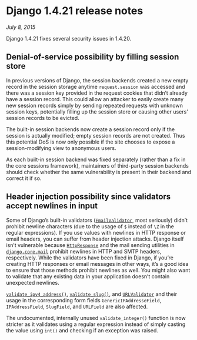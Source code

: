 # Django 1.4.21 release notes

*July 8, 2015*

Django 1.4.21 fixes several security issues in 1.4.20.

## Denial-of-service possibility by filling session store

In previous versions of Django, the session backends created a new empty record
in the session storage anytime `request.session` was accessed and there was a
session key provided in the request cookies that didn’t already have a session
record. This could allow an attacker to easily create many new session records
simply by sending repeated requests with unknown session keys, potentially
filling up the session store or causing other users’ session records to be
evicted.

The built-in session backends now create a session record only if the session
is actually modified; empty session records are not created. Thus this
potential DoS is now only possible if the site chooses to expose a
session-modifying view to anonymous users.

As each built-in session backend was fixed separately (rather than a fix in the
core sessions framework), maintainers of third-party session backends should
check whether the same vulnerability is present in their backend and correct
it if so.

## Header injection possibility since validators accept newlines in input

Some of Django’s built-in validators
([`EmailValidator`](../ref/validators.md#django.core.validators.EmailValidator), most seriously) didn’t
prohibit newline characters (due to the usage of `$` instead of `\Z` in the
regular expressions). If you use values with newlines in HTTP response or email
headers, you can suffer from header injection attacks. Django itself isn’t
vulnerable because [`HttpResponse`](../ref/request-response.md#django.http.HttpResponse) and the mail sending
utilities in [`django.core.mail`](../topics/email.md#module-django.core.mail) prohibit newlines in HTTP and SMTP
headers, respectively. While the validators have been fixed in Django, if
you’re creating HTTP responses or email messages in other ways, it’s a good
idea to ensure that those methods prohibit newlines as well. You might also
want to validate that any existing data in your application doesn’t contain
unexpected newlines.

[`validate_ipv4_address()`](../ref/validators.md#django.core.validators.validate_ipv4_address),
[`validate_slug()`](../ref/validators.md#django.core.validators.validate_slug), and
[`URLValidator`](../ref/validators.md#django.core.validators.URLValidator) and their usage in the
corresponding form fields `GenericIPAddresseField`, `IPAddressField`,
`SlugField`, and `URLField` are also affected.

The undocumented, internally unused `validate_integer()` function is now
stricter as it validates using a regular expression instead of simply casting
the value using `int()` and checking if an exception was raised.
